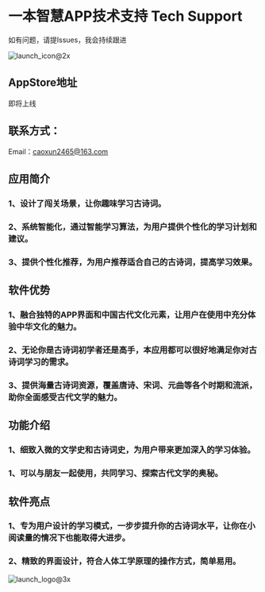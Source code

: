 # 一本智慧APP技术支持 Tech Support
如有问题，请提Issues，我会持续跟进

![launch_icon@2x](https://github.com/caoxun2465/ybzh/assets/140052561/91aff687-f2b4-4c8e-a003-8b8f58824914)

## AppStore地址
即将上线

## 联系方式：
Email：caoxun2465@163.com

## 应用简介
### 1、设计了闯关场景，让你趣味学习古诗词。
### 2、系统智能化，通过智能学习算法，为用户提供个性化的学习计划和建议。
### 3、提供个性化推荐，为用户推荐适合自己的古诗词，提高学习效果。

## 软件优势
### 1、融合独特的APP界面和中国古代文化元素，让用户在使用中充分体验中华文化的魅力。
### 2、无论你是古诗词初学者还是高手，本应用都可以很好地满足你对古诗词学习的需求。
### 3、提供海量古诗词资源，覆盖唐诗、宋词、元曲等各个时期和流派，助你全面感受古代文学的魅力。
## 功能介绍
### 1、细致入微的文学史和古诗词史，为用户带来更加深入的学习体验。
### 1、可以与朋友一起使用，共同学习、探索古代文学的奥秘。
## 软件亮点
### 1、专为用户设计的学习模式，一步步提升你的古诗词水平，让你在小阅读量的情况下也能取得大进步。
### 2、精致的界面设计，符合人体工学原理的操作方式，简单易用。

![launch_logo@3x](https://github.com/caoxun2465/ybzh/assets/140052561/823c8945-bcbb-47d6-bbdf-00dd3ed7a4b2)
